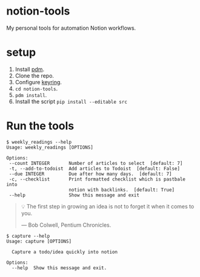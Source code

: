 # notion-tools

My personal tools for automation Notion workflows.

# setup

1. Install [pdm](https://pdm.fming.dev/).
2. Clone the repo.
3. Configure [keyring](https://pypi.org/.project/keyring/).
4. `cd notion-tools`.
5. `pdm install`.
6. Install the script `pip install --editable src`

# Run the tools

```console
$ weekly_readings --help
Usage: weekly_readings [OPTIONS]

Options:
 --count INTEGER       Number of articles to select  [default: 7]
 -t, --add-to-todoist  Add articles to Todoist  [default: False]
 --due INTEGER         Due after how many days.  [default: 7]
 -c, --checklist       Print formatted checklist which is pastbale into
                       notion with backlinks.  [default: True]
 --help                Show this message and exit

```

> 💡 The first step in growing an idea is not to forget it when it comes to you.
>
> — Bob Colwell, Pentium Chronicles.

```console
$ capture --help
Usage: capture [OPTIONS]

  Capture a todo/idea quickly into notion

Options:
  --help  Show this message and exit.
```
